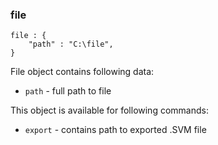 ### file

	file : {
		"path" : "C:\file",
	}

File object contains following data:

* `path` - full path to file

This object is available for following commands:

* `export` - contains path to exported .SVM file